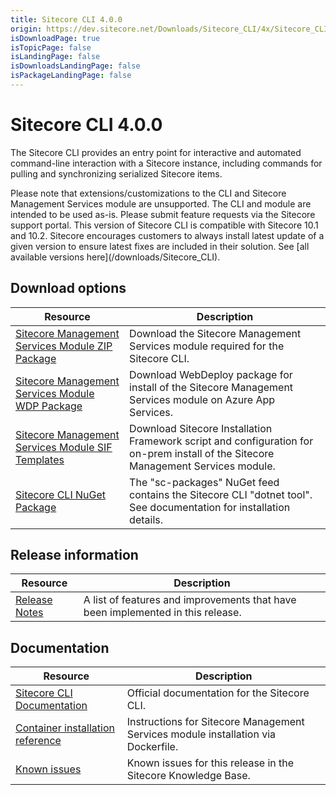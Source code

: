 ```yaml
---
title: Sitecore CLI 4.0.0
origin: https://dev.sitecore.net/Downloads/Sitecore_CLI/4x/Sitecore_CLI_400
isDownloadPage: true
isTopicPage: false
isLandingPage: false
isDownloadsLandingPage: false
isPackageLandingPage: false
---
```


# Sitecore CLI 4.0.0

The Sitecore CLI provides an entry point for interactive and automated command-line interaction with a Sitecore instance, including commands for pulling and synchronizing serialized Sitecore items.

  <Alert variant='warning' mb={4}>
    <AlertIcon />
    Please note that extensions/customizations to the CLI and Sitecore Management Services module are unsupported. The CLI and module are intended to be used as-is. Please submit feature requests via the Sitecore support portal.
  </Alert>
  
  <Alert variant='warning' mb={4}>
    <AlertIcon />
    This version of Sitecore CLI is compatible with Sitecore 10.1 and 10.2.
  </Alert>
  
  <Alert variant='warning' mb={4}>
    <AlertIcon />
    Sitecore encourages customers to always install latest update of a given version to ensure latest fixes are included in their solution. See [all available versions here](/downloads/Sitecore_CLI).
  </Alert>
  

## Download options

 | Resource | Description |
 | --- | --- |
 | [Sitecore Management Services Module ZIP Package](https://scdp.blob.core.windows.net/downloads/Sitecore%20CLI/4x/Sitecore%20CLI%20400/Secure/Sitecore%20ManagementServices%204.0.0%20rev.%2000411.zip) | Download the Sitecore Management Services module required for the Sitecore CLI. |
 | [Sitecore Management Services Module WDP Package](https://scdp.blob.core.windows.net/downloads/Sitecore%20CLI/4x/Sitecore%20CLI%20400/Secure/Sitecore.ManagementServices%204.0.0%20rev.%2000411.scwdp.zip) | Download WebDeploy package for install of the Sitecore Management Services module on Azure App Services. |
 | [Sitecore Management Services Module SIF Templates](https://scdp.blob.core.windows.net/downloads/Sitecore%20CLI/4x/Sitecore%20CLI%20400/Secure/Sitecore.ManagementServices.SIF.Templates%204.0.0%20rev.%2000411.zip) | Download Sitecore Installation Framework script and configuration for on-prem install of the Sitecore Management Services module. |
 | [Sitecore CLI NuGet Package](https://sitecore.myget.org/feed/sc-packages/package/nuget/Sitecore.Cli) | The "sc-packages" NuGet feed contains the Sitecore CLI "dotnet tool". See documentation for installation details. |

## Release information

 | Resource | Description |
 | --- | --- |
 | [Release Notes](/downloads/Sitecore_CLI/4x/Sitecore_CLI_400/Release_Notes) | A list of features and improvements that have been implemented in this release. |

## Documentation

 | Resource | Description |
 | --- | --- |
 | [Sitecore CLI Documentation](https://doc.sitecore.com/developers/101/developer-tools/en/sitecore-command-line-interface.html) | Official documentation for the Sitecore CLI. |
 | [Container installation reference](https://doc.sitecore.com/developers/101/developer-tools/en/sitecore-module-reference.html#sitecore-management-services) | Instructions for Sitecore Management Services module installation via Dockerfile. |
 | [Known issues](https://kb.sitecore.net/articles/545609) | Known issues for this release in the Sitecore Knowledge Base. |